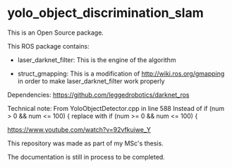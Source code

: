 # yolo_object_discrimination_slam

This is an Open Source package.

This ROS package contains:
- laser_darknet_filter:
This is the engine of the algorithm

- struct_gmapping:
This is a modification of http://wiki.ros.org/gmapping in order to make laser_darknet_filter work properly

Dependencies: https://github.com/leggedrobotics/darknet_ros

Technical note:
From YoloObjectDetector.cpp in line 588
Instead of
if (num > 0 && num <= 100) {
replace with
if (num >= 0 && num <= 100) {

https://www.youtube.com/watch?v=92vfkuiwe_Y

This repository was made as part of my MSc's thesis.

The documentation is still in process to be completed.
